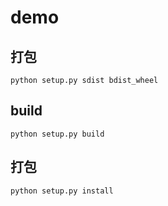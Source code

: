 # demo

## 打包
```
python setup.py sdist bdist_wheel
```

## build
```
python setup.py build
```

## 打包
```
python setup.py install
```
